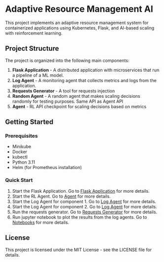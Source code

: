 # Adaptive Resource Management AI

This project implements an adaptive resource management system for containerized applications using Kubernetes, Flask, and AI-based scaling with reinforcement learning.

## Project Structure

The project is organized into the following main components:

1. **Flask Application** - A distributed application with microservices that run a pipeline of a ML model.
2. **Log Agent** - A monitoring agent that collects metrics and logs from the application.
3. **Requests Generator** - A tool for requests injection
4. **Random Agent** - A random agent that makes scaling decisions randomly for testing purposes. Same API as Agent API
5. **Agent** - RL API checkpoint for scaling decisions based on metrics

## Getting Started

### Prerequisites
- Minikube
- Docker
- kubectl
- Python 3.11
- Helm (for Prometheus installation)

### Quick Start

1. Start the Flask Application. Go to [Flask Application](flask-app/README.md) for more details.
2. Start the RL Agent. Go to [Agent](agent/README.md) for more details.
3. Start the Log Agent for component 1. Go to [Log Agent](log-agent/README.md) for more details.
4. Start the Log Agent for component 2. Go to [Log Agent](log-agent/README.md) for more details.
5. Run the requests generator. Go to [Requests Generator](requests-generator/README.md) for more details.
6. Run jupyter notebook to plot the results from the log agents. Go to [Notebooks](log-agent/metrics_analysis.ipynb) for more details.

## License

This project is licensed under the MIT License - see the LICENSE file for details.
